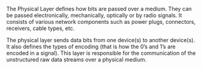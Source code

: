 The Physical Layer defines how bits are passed over a medium. They can be passed electronically, mechanically, optically or by radio signals. It consists of various network components such as power plugs, connectors, receivers, cable types, etc. 

The physical layer sends data bits from one device(s) to another device(s). It also defines the types of encoding (that is how the 0’s and 1’s are encoded in a signal). This layer is responsible for the communication of the unstructured raw data streams over a physical medium.